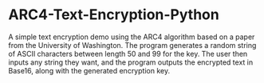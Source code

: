 # ARC4-Text-Encryption-Python
A simple text encryption demo using the ARC4 algorithm based on a paper from the University of Washington. The program generates a random string of ASCII characters between length 50 and 99 for the key. The user then inputs any string they want, and the program outputs the encrypted text in Base16, along with the generated encryption key. 
